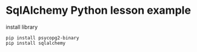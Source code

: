 # SqlAlchemy Python lesson example  
      
install library   
        
```
pip install psycopg2-binary   
pip install sqlalchemy  
``` 
     
  
 
 
 
